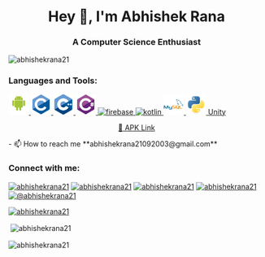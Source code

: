 <h1 align="center">Hey 👋, I'm Abhishek Rana</h1>
<h3 align="center">A Computer Science Enthusiast</h3>

<p align="left"> <img src="https://komarev.com/ghpvc/?username=abhishekrana21&label=Profile%20views&color=0e75b6&style=flat" alt="abhishekrana21" /> </p>

<h3 align="left">Languages and Tools:</h3>
<p align="left"> <a href="https://developer.android.com" target="_blank" rel="noreferrer"> <img src="https://raw.githubusercontent.com/devicons/devicon/master/icons/android/android-original-wordmark.svg" alt="android" width="40" height="40"/> </a> <a href="https://www.cprogramming.com/" target="_blank" rel="noreferrer"> <img src="https://raw.githubusercontent.com/devicons/devicon/master/icons/c/c-original.svg" alt="c" width="40" height="40"/> </a> <a href="https://www.w3schools.com/cpp/" target="_blank" rel="noreferrer"> <img src="https://raw.githubusercontent.com/devicons/devicon/master/icons/cplusplus/cplusplus-original.svg" alt="cplusplus" width="40" height="40"/> </a> <a href="https://www.w3schools.com/cs/" target="_blank" rel="noreferrer"> <img src="https://raw.githubusercontent.com/devicons/devicon/master/icons/csharp/csharp-original.svg" alt="csharp" width="40" height="40"/> </a> <a href="https://firebase.google.com/" target="_blank" rel="noreferrer"> <img src="https://www.vectorlogo.zone/logos/firebase/firebase-icon.svg" alt="firebase" width="40" height="40"/> </a> <a href="https://kotlinlang.org" target="_blank" rel="noreferrer"> <img src="https://www.vectorlogo.zone/logos/kotlinlang/kotlinlang-icon.svg" alt="kotlin" width="40" height="40"/> </a> <a href="https://www.mysql.com/" target="_blank" rel="noreferrer"> <img src="https://raw.githubusercontent.com/devicons/devicon/master/icons/mysql/mysql-original-wordmark.svg" alt="mysql" width="40" height="40"/> </a> <a href="https://www.python.org" target="_blank" rel="noreferrer"> <img src="https://raw.githubusercontent.com/devicons/devicon/master/icons/python/python-original.svg" alt="python" width="40" height="40"/> </a> <a href="https://unity.com/" target="_blank" rel="noreferrer"> Unity </a> </p>
<p align="center"><a href="https://abhishekrana.com/MagiPic/MagiPic.apk">🔗 APK Link</a></p>
- 📫 How to reach me **abhishekrana21092003@gmail.com**

<h3 align="left">Connect with me:</h3>
<p align="left">
<a href="https://linkedin.com/in/abhishekrana21" target="blank"><img align="center" src="https://raw.githubusercontent.com/rahuldkjain/github-profile-readme-generator/master/src/images/icons/Social/linked-in-alt.svg" alt="abhishekrana21" height="30" width="40" /></a>
<a href="https://www.codechef.com/users/abhishekrana21" target="blank"><img align="center" src="https://cdn.jsdelivr.net/npm/simple-icons@3.1.0/icons/codechef.svg" alt="abhishekrana21" height="30" width="40" /></a>
<a href="https://www.hackerrank.com/abhishekrana21" target="blank"><img align="center" src="https://raw.githubusercontent.com/rahuldkjain/github-profile-readme-generator/master/src/images/icons/Social/hackerrank.svg" alt="abhishekrana21" height="30" width="40" /></a>
<a href="https://www.leetcode.com/abhishekrana21" target="blank"><img align="center" src="https://raw.githubusercontent.com/rahuldkjain/github-profile-readme-generator/master/src/images/icons/Social/leet-code.svg" alt="abhishekrana21" height="30" width="40" /></a>
<a href="https://www.hackerearth.com/@abhishekrana21" target="blank"><img align="center" src="https://raw.githubusercontent.com/rahuldkjain/github-profile-readme-generator/master/src/images/icons/Social/hackerearth.svg" alt="@abhishekrana21" height="30" width="40" /></a>
</p>

<p align="left"> <a href="https://github.com/ryo-ma/github-profile-trophy"><img src="https://github-profile-trophy.vercel.app/?username=abhishekrana21" alt="abhishekrana21" /></a> </p>

<!---
<p><img align="left" src="https://github-readme-stats.vercel.app/api/top-langs?username=abhishekrana21&show_icons=true&locale=en&layout=compact" alt="abhishekrana21" /></p>
--->

<p>&nbsp;<img align="center" src="https://github-readme-stats.vercel.app/api?username=abhishekrana21&show_icons=true&locale=en" alt="abhishekrana21" /></p>

<p><img align="center" src="https://github-readme-streak-stats.herokuapp.com/?user=abhishekrana21&" alt="abhishekrana21" /></p>

<!---
AbhishekRana21/AbhishekRana21 is a ✨ special ✨ repository because its `README.md` (this file) appears on your GitHub profile.
You can click the Preview link to take a look at your changes.
--->
